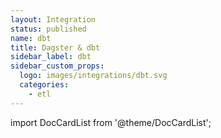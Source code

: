 ```yaml
---
layout: Integration
status: published
name: dbt
title: Dagster & dbt
sidebar_label: dbt
sidebar_custom_props: 
  logo: images/integrations/dbt.svg
  categories:
    - etl
---
```


import DocCardList from '@theme/DocCardList';

<DocCardList />
